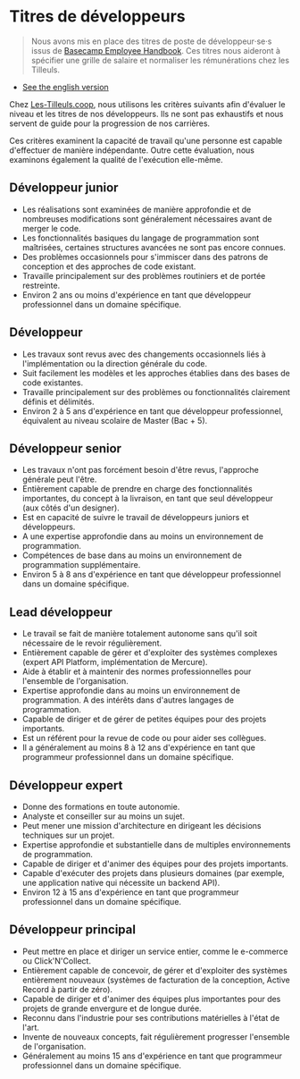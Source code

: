 # Titres de développeurs

> Nous avons mis en place des titres de poste de développeur‧se‧s issus de [Basecamp Employee Handbook](https://github.com/basecamp/handbook). Ces titres nous aideront à spécifier une grille de salaire et normaliser les rémunérations chez les Tilleuls.

- [See the english version](titles-for-programmers.md)

Chez [Les-Tilleuls.coop](https://les-tilleuls.coop), nous utilisons les critères suivants afin d'évaluer le niveau et les titres de nos développeurs. Ils ne sont pas exhaustifs et nous servent de guide pour la progression de nos carrières.

Ces critères examinent la capacité de travail qu'une personne est capable d'effectuer de manière indépendante. Outre cette évaluation, nous examinons également la qualité de l'exécution elle-même.

## Développeur junior

- Les réalisations sont examinées de manière approfondie et de nombreuses modifications sont généralement nécessaires avant de merger le code.
- Les fonctionnalités basiques du langage de programmation sont maîtrisées, certaines structures avancées ne sont pas encore connues.
- Des problèmes occasionnels pour s'immiscer dans des patrons de conception et des approches de code existant.
- Travaille principalement sur des problèmes routiniers et de portée restreinte.
- Environ 2 ans ou moins d'expérience en tant que développeur professionnel dans un domaine spécifique.

## Développeur

- Les travaux sont revus avec des changements occasionnels liés à l'implémentation ou la direction générale du code.
- Suit facilement les modèles et les approches établies dans des bases de code existantes.
- Travaille principalement sur des problèmes ou fonctionnalités clairement définis et délimités.
- Environ 2 à 5 ans d'expérience en tant que développeur professionnel, équivalent au niveau scolaire de Master (Bac + 5).

## Développeur senior

- Les travaux n'ont pas forcément besoin d'être revus, l'approche générale peut l'être.
- Entièrement capable de prendre en charge des fonctionnalités importantes, du concept à la livraison, en tant que seul développeur (aux côtés d'un designer).
- Est en capacité de suivre le travail de développeurs juniors et développeurs.
- A une expertise approfondie dans au moins un environnement de programmation.
- Compétences de base dans au moins un environnement de programmation supplémentaire.
- Environ 5 à 8 ans d'expérience en tant que développeur professionnel dans un domaine spécifique.

## Lead développeur

- Le travail se fait de manière totalement autonome sans qu'il soit nécessaire de le revoir régulièrement.
- Entièrement capable de gérer et d'exploiter des systèmes complexes (expert API Platform, implémentation de Mercure).
- Aide à établir et à maintenir des normes professionnelles pour l'ensemble de l'organisation.
- Expertise approfondie dans au moins un environnement de programmation. A des intérêts dans d'autres langages de programmation.
- Capable de diriger et de gérer de petites équipes pour des projets importants.
- Est un référent pour la revue de code ou pour aider ses collègues.
- Il a généralement au moins 8 à 12 ans d'expérience en tant que programmeur professionnel dans un domaine spécifique.

## Développeur expert

- Donne des formations en toute autonomie.
- Analyste et conseiller sur au moins un sujet.
- Peut mener une mission d'architecture en dirigeant les décisions techniques sur un projet.
- Expertise approfondie et substantielle dans de multiples environnements de programmation.
- Capable de diriger et d'animer des équipes pour des projets importants.
- Capable d'exécuter des projets dans plusieurs domaines (par exemple, une application native qui nécessite un backend API).
- Environ 12 à 15 ans d'expérience en tant que programmeur professionnel dans un domaine spécifique.

## Développeur principal

- Peut mettre en place et diriger un service entier, comme le e-commerce ou Click'N'Collect.
- Entièrement capable de concevoir, de gérer et d'exploiter des systèmes entièrement nouveaux (systèmes de facturation de la conception, Active Record à partir de zéro).
- Capable de diriger et d'animer des équipes plus importantes pour des projets de grande envergure et de longue durée.
- Reconnu dans l'industrie pour ses contributions matérielles à l'état de l'art.
- Invente de nouveaux concepts, fait régulièrement progresser l'ensemble de l'organisation.
- Généralement au moins 15 ans d'expérience en tant que programmeur professionnel dans un domaine spécifique.
